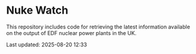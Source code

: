 # Nuke Watch

This repository includes code for retrieving the latest information available on the output of EDF nuclear power plants in the UK.

Last updated: 2025-08-20 12:33